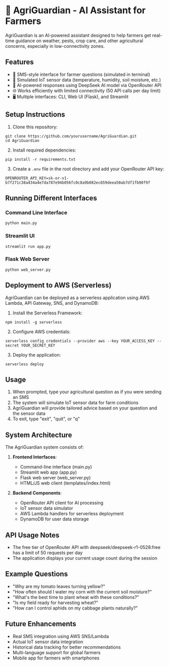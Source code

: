 # 🌱 AgriGuardian - AI Assistant for Farmers

AgriGuardian is an AI-powered assistant designed to help farmers get real-time guidance on weather, pests, crop care, and other agricultural concerns, especially in low-connectivity zones.

## Features

- 💬 SMS-style interface for farmer questions (simulated in terminal)
- 🔌 Simulated IoT sensor data (temperature, humidity, soil moisture, etc.)
- 🧠 AI-powered responses using DeepSeek AI model via OpenRouter API
- 🌐 Works efficiently with limited connectivity (50 API calls per day limit)
- 🖥️ Multiple interfaces: CLI, Web UI (Flask), and Streamlit

## Setup Instructions

1. Clone this repository:
```
git clone https://github.com/yourusername/AgriGuardian.git
cd AgriGuardian
```

2. Install required dependencies:
```
pip install -r requirements.txt
```

3. Create a `.env` file in the root directory and add your OpenRouter API key:
```
OPENROUTER_API_KEY=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
```

## Running Different Interfaces

### Command Line Interface
```
python main.py
```

### Streamlit UI
```
streamlit run app.py
```

### Flask Web Server
```
python web_server.py
```

## Deployment to AWS (Serverless)

AgriGuardian can be deployed as a serverless application using AWS Lambda, API Gateway, SNS, and DynamoDB:

1. Install the Serverless Framework:
```
npm install -g serverless
```

2. Configure AWS credentials:
```
serverless config credentials --provider aws --key YOUR_ACCESS_KEY --secret YOUR_SECRET_KEY
```

3. Deploy the application:
```
serverless deploy
```

## Usage

1. When prompted, type your agricultural question as if you were sending an SMS
2. The system will simulate IoT sensor data for farm conditions
3. AgriGuardian will provide tailored advice based on your question and the sensor data
4. To exit, type "exit", "quit", or "q"

## System Architecture

The AgriGuardian system consists of:

1. **Frontend Interfaces**:
   - Command-line interface (main.py)
   - Streamlit web app (app.py)
   - Flask web server (web_server.py)
   - HTML/JS web client (templates/index.html)

2. **Backend Components**:
   - OpenRouter API client for AI processing
   - IoT sensor data simulator
   - AWS Lambda handlers for serverless deployment
   - DynamoDB for user data storage

## API Usage Notes

- The free tier of OpenRouter API with deepseek/deepseek-r1-0528:free has a limit of 50 requests per day
- The application displays your current usage count during the session

## Example Questions

- "Why are my tomato leaves turning yellow?"
- "How often should I water my corn with the current soil moisture?"
- "What's the best time to plant wheat with these conditions?"
- "Is my field ready for harvesting wheat?"
- "How can I control aphids on my cabbage plants naturally?"

## Future Enhancements

- Real SMS integration using AWS SNS/Lambda
- Actual IoT sensor data integration
- Historical data tracking for better recommendations
- Multi-language support for global farmers
- Mobile app for farmers with smartphones 